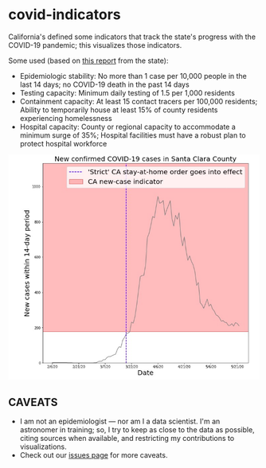 # covid-indicators
California's defined some indicators that track the state's progress with the COVID-19 pandemic; this visualizes those indicators.

Some used (based on [this report](https://www.gov.ca.gov/wp-content/uploads/2020/05/5.7.20-Presentation.pdf) from the state):

- Epidemiologic stability: No more than 1 case per 10,000 people in the last 14 days; no COVID-19 death in the past 14 days
- Testing capacity: Minimum daily testing of 1.5 per 1,000 residents
- Containment capacity: At least 15 contact tracers per 100,000 residents; Ability to temporarily house at least 15% of county residents experiencing homelessness
- Hospital capacity: County or regional capacity to accommodate a minimum surge of 35%; Hospital facilities must have a robust plan to protect hospital workforce

![Santa Clara Image](https://github.com/arjunsavel/covid-indicators/blob/master/img/santa_clara.jpg)


## CAVEATS
- I am not an epidemiologist — nor am I a data scientist. I'm an astronomer in training; so, I try to keep as close to the data as possible, citing sources when available, and restricting my contributions to visualizations.
- Check out our [issues page](https://github.com/arjunsavel/covid-indicators/issues) for more caveats.


